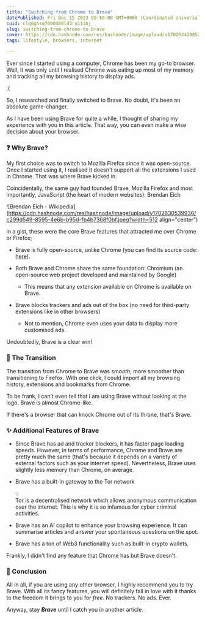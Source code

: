 ```yaml
---
title: "Switching from Chrome to Brave"
datePublished: Fri Dec 15 2023 09:58:08 GMT+0000 (Coordinated Universal Time)
cuid: clq6ghsq7000408ld3ra11ibj
slug: switching-from-chrome-to-brave
cover: https://cdn.hashnode.com/res/hashnode/image/upload/v1702634208529/86f55869-650d-4f51-b9d0-d90c28548001.png
tags: lifestyle, browsers, internet

---
```


Ever since I started using a computer, Chrome has been my go-to browser. Well, it was only until I realised Chrome was eating up most of my memory and tracking all my browsing history to display ads.

:(

So, I researched and finally switched to Brave. No doubt, it's been an absolute game-changer.

As I have been using Brave for quite a while, I thought of sharing my experience with you in this article. That way, you can even make a wise decision about your browser.

### ❓ Why Brave?

My first choice was to switch to Mozilla Firefox since it was open-source. Once I started using it, I realised it doesn't support all the extensions I used in Chrome. That was where Brave kicked in.

Coincidentally, the same guy had founded Brave, Mozilla Firefox and most importantly, JavaScript (the heart of modern websites): Brendan Eich

![Brendan Eich - Wikipedia](https://cdn.hashnode.com/res/hashnode/image/upload/v1702630539936/c299d549-8595-4e6b-b95d-fb4b7368f0bf.jpeg?width=512 align="center")

In a gist, these were the core Brave features that attracted me over Chrome or Firefox;

* Brave is fully open-source, unlike Chrome (you can find its source code: [here](https://github.com/brave)).
    
* Both Brave and Chrome share the same foundation: Chromium (an open-source web project developed and maintained by Google)
    
    * This means that any extension available on Chrome is available on Brave.
        
* Brave blocks trackers and ads out of the box (no need for third-party extensions like in other browsers)
    
    * Not to mention, Chrome even uses your data to display more customised ads.
        

Undoubtedly, Brave is a clear win!

### 🔄 The Transition

The transition from Chrome to Brave was *smooth*; more smoother than transitioning to Firefox. With one click, I could import all my browsing history, extensions and bookmarks from Chrome.

To be frank, I can't even tell that I am using Brave without looking at the logo. Brave is almost Chrome-like.

If there's a browser that can knock Chrome out of its throne, that's Brave.

### ✨ Additional Features of Brave

* Since Brave has ad and tracker blockers, it has faster page loading speeds. However, in terms of performance, Chrome and Brave are pretty much the same (that's because it depends on a variety of external factors such as your internet speed). Nevertheless, Brave uses slightly less memory than Chrome, on average.
    
* Brave has a built-in gateway to the Tor network
    
    <div data-node-type="callout">
    <div data-node-type="callout-emoji">💡</div>
    <div data-node-type="callout-text">Tor is a decentralised network which allows anonymous communication over the internet. This is why it is so infamous for cyber criminal activities.</div>
    </div>
    
* Brave has an AI copilot to enhance your browsing experience. It can summarise articles and answer your spontaneous questions on the spot.
    
* Brave has a ton of Web3 functionality such as built-in crypto wallets.
    

Frankly, I didn't find any feature that Chrome has but Brave doesn't.

### 👋 Conclusion

All in all, if you are using any other browser, I highly recommend you to try Brave. With all its fancy features, you will definitely fall in love with it thanks to the freedom it brings to you for *free*. No trackers. No ads. Ever.

Anyway, stay ***Brave*** until I catch you in another article.